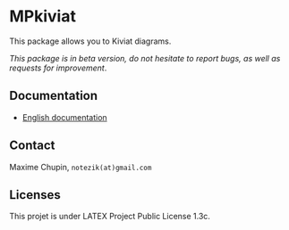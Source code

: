 # MPkiviat

This package allows you to Kiviat diagrams.

_This package is in beta version, do not hesitate to report bugs, as well as
requests for improvement_.

## Documentation

* [English documentation](doc/mpkiviat-doc-en.pdf)

## Contact

Maxime Chupin, `notezik(at)gmail.com`

## Licenses

This projet is under LATEX Project Public License 1.3c.